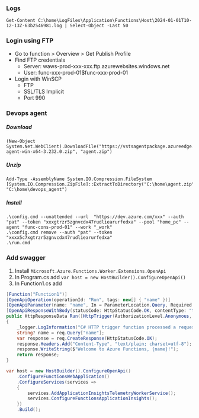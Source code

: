 ### Logs

```pwsh
Get-Content C:\home\LogFiles\Application\Functions\Host\2024-01-01T10-12-13Z-63b2546981.log | Select-Object -Last 50
```

### Login using FTP
- Go to function > Overview > Get Publish Profile
- Find FTP credentials
    - Server: waws-prod-xxx-xxx.ftp.azurewebsites.windows.net
    - User: func-xxx-prod-01\$func-xxx-prod-01
- Login with WinSCP
    - FTP
    - SSL/TLS Implicit
    - Port 990  
### Devops agent
##### Download
```pwsh
(New-Object System.Net.WebClient).DownloadFile("https://vstsagentpackage.azureedge.net/agent/3.232.0/vsts-agent-win-x64-3.232.0.zip", "agent.zip")
```
##### Unzip
```pwsh
Add-Type -AssemblyName System.IO.Compression.FileSystem
[System.IO.Compression.ZipFile]::ExtractToDirectory("C:\home\agent.zip", "C:\home\devops_agent")
```
##### Install
```pwsh
.\config.cmd --unattended --url  "https://dev.azure.com/xxx" --auth "pat" --token "xxxgtrzr5zgnvcdx47rudliearurfedxa" --pool "home_pc" --agent "func-cons-prod-01" --work "_work" 
.\config.cmd remove --auth "pat" --token "xxxx5c7xgtrzr5zgnvcdx47rudliearurfedxa"
.\run.cmd
```
### Add swagger 
1. Install `Microsoft.Azure.Functions.Worker.Extensions.OpenApi`
2. In Program.cs add `var host = new HostBuilder().ConfigureOpenApi()`
3. In Function1.cs add
```cs
[Function("Function1")]
[OpenApiOperation(operationId: "Run", tags: new[] { "name" })]
[OpenApiParameter(name: "name", In = ParameterLocation.Query, Required = true, Type = typeof(string), Description = "The **Name** parameter")]
[OpenApiResponseWithBody(statusCode: HttpStatusCode.OK, contentType: "text/plain", bodyType: typeof(string), Description = "The OK response")]
public HttpResponseData Run([HttpTrigger(AuthorizationLevel.Anonymous, "get", "post")] HttpRequestData req)
{
    _logger.LogInformation("C# HTTP trigger function processed a request.");
    string? name = req.Query["name"];
    var response = req.CreateResponse(HttpStatusCode.OK);
    response.Headers.Add("Content-Type", "text/plain; charset=utf-8");
    response.WriteString($"Welcome to Azure Functions, {name}!");
    return response;
}
```
```cs
var host = new HostBuilder().ConfigureOpenApi()
    .ConfigureFunctionsWebApplication()
    .ConfigureServices(services =>
    {
        services.AddApplicationInsightsTelemetryWorkerService();
        services.ConfigureFunctionsApplicationInsights();
    })
    .Build();
```


